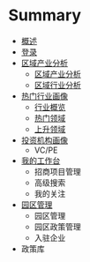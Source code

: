 # Summary

* [概述](README.md)
* [登录](chapter1.md)
* [区域产业分析](qu-yu-chan-ye-fen-xi.md)
  * [区域产业分析](qu-yu-chan-ye-fen-xi/qu-yu-chan-ye-fen-xi.md)
  * [区域行业分析](qu-yu-chan-ye-fen-xi/qu-yu-xing-ye-fen-xi.md)
* [热门行业画像](re-men-xing-ye-hua-xiang.md)
  * [行业概览](re-men-xing-ye-hua-xiang/xing-ye-gai-lan.md)
  * [热门领域](re-men-xing-ye-hua-xiang/re-men-ling-yu.md)
  * [上升领域](re-men-xing-ye-hua-xiang/shang-sheng-ling-yu.md)
* [投资机构画像](tou-zi-ji-gou-hua-xiang.md)
  * VC/PE
* [我的工作台](wo-de-gong-zuo-tai.md)
  * 招商项目管理
  * 高级搜索
  * 我的关注
* [园区管理](yuan-qu-guan-li.md)
  * 园区管理
  * 园区政策管理
  * 入驻企业
* 政策库

